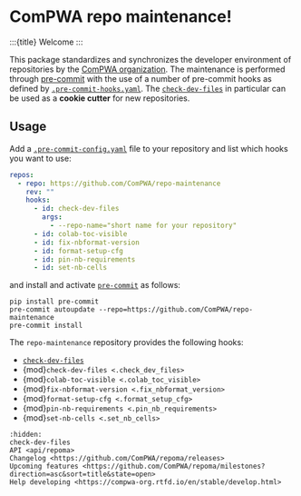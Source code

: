 # ComPWA repo maintenance!

:::{title} Welcome
:::

This package standardizes and synchronizes the developer environment of repositories by the [ComPWA organization](https://github.com/ComPWA). The maintenance is performed through [pre-commit](https://pre-commit.com) with the use of a number of pre-commit hooks as defined by [`.pre-commit-hooks.yaml`](../.pre-commit-hooks.yaml). The [`check-dev-files`](./check-dev-files.md) in particular can be used as a **cookie cutter** for new repositories.

## Usage

Add a [`.pre-commit-config.yaml`](https://pre-commit.com/index.html#adding-pre-commit-plugins-to-your-project) file to your repository and list which hooks you want to use:

```yaml
repos:
  - repo: https://github.com/ComPWA/repo-maintenance
    rev: ""
    hooks:
      - id: check-dev-files
        args:
          - --repo-name="short name for your repository"
      - id: colab-toc-visible
      - id: fix-nbformat-version
      - id: format-setup-cfg
      - id: pin-nb-requirements
      - id: set-nb-cells
```

and install and activate [`pre-commit`](https://pre-commit.com/#install) as follows:

```shell
pip install pre-commit
pre-commit autoupdate --repo=https://github.com/ComPWA/repo-maintenance
pre-commit install
```

The `repo-maintenance` repository provides the following hooks:

- [`check-dev-files`](./check-dev-files.md)
- {mod}`check-dev-files <.check_dev_files>`
- {mod}`colab-toc-visible <.colab_toc_visible>`
- {mod}`fix-nbformat-version <.fix_nbformat_version>`
- {mod}`format-setup-cfg <.format_setup_cfg>`
- {mod}`pin-nb-requirements <.pin_nb_requirements>`
- {mod}`set-nb-cells <.set_nb_cells>`

```{toctree}
:hidden:
check-dev-files
API <api/repoma>
Changelog <https://github.com/ComPWA/repoma/releases>
Upcoming features <https://github.com/ComPWA/repoma/milestones?direction=asc&sort=title&state=open>
Help developing <https://compwa-org.rtfd.io/en/stable/develop.html>
```
